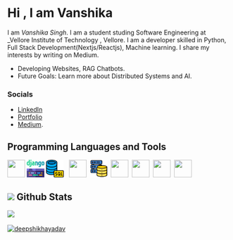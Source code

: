 # Hi , I am Vanshika 


I am _Vanshika Singh_. I am a student studing Software Engineering at _Vellore Institute of Technology , Vellore. I am a developer skilled in Python, Full Stack Development(Nextjs/Reactjs), Machine learning. I share my interests by writing on Medium.

* Developing Websites, RAG Chatbots.
* Future Goals: Learn more about Distributed Systems and AI.


### Socials
- [LinkedIn](https://www.linkedin.com/in/vanshika-singh-2680b0267/) 
- [Portfolio](https://vanshikadev.notion.site/Vanshika-Singh-27353fa5a1bd801d8eaaf20f56e22c13)
- [Medium](https://medium.com/@vanshikas2018).

## Programming Languages and Tools ##
<img src="https://github.com/user-attachments/assets/eaf24083-671c-48e1-8fb9-afba0fe86686" width="40" height="40"></img>&nbsp;<img src="https://github.com/vanshika-hgnis/vanshika-hgnis/blob/main/django.png" width="40" height="40" >&nbsp;<img src="https://github.com/vanshika-hgnis/vanshika-hgnis/blob/main/database.png" width="40" height="40" > &nbsp;
<img src="https://github.com/user-attachments/assets/bb8f826c-9d95-4c21-aeb9-84ba64e295a9" width="40" height="40" >
  &nbsp;<img src="https://github.com/vanshika-hgnis/vanshika-hgnis/blob/main/database-storage.png" width="40" height="40" >&nbsp;
  <img src="https://github.com/user-attachments/assets/d8049605-d7a6-4192-9790-844da5e929cd" width="40" height="40" >&nbsp;
    <img src="https://github.com/user-attachments/assets/c8ac4657-08c7-430d-883a-a4b2e14cd7b7" width="40" height="40" >&nbsp;
     <img src="https://github.com/user-attachments/assets/d6275a62-3170-40ba-bcbe-d79899c9255c" width="40" height="40" >&nbsp;
        <img src="https://github.com/user-attachments/assets/6ace185e-1aad-4a85-acdd-65aea2f13ddf" width="40" height="40" >&nbsp;



## <img src="https://th.bing.com/th/id/R.011db7f1e14cdcefd5ed8b056f70d038?rik=NHHx7PD%2bLTi5YA&riu=http%3a%2f%2fui.trinine.net%2fwp%2fwp-content%2fuploads%2f2016%2f06%2f20160602_GraphAnimeIcon.gif&ehk=TXXGvgTPI6i%2f5xQe%2fW3mnT36hQPfIBwZcQsaKAlJWhs%3d&risl=&pid=ImgRaw&r=0" width="25"> <b>Github Stats</b>

<img src = "https://github-readme-stats.vercel.app/api/top-langs/?username=vanshika-hgnis&show_icons=true&theme=dark&layout=compact">

 <a href="https://github.com/Deepshikhayadav"><img src="https://github-profile-summary-cards.vercel.app/api/cards/profile-details?username=vanshika-hgnis&theme=dark&hide_border=true"  width="520" alt="deepshikhayadav"/></a>
  


